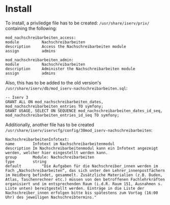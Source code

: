 # Install
To install, a priviledge file has to be created: `/usr/share/iserv/priv/` containing the following:
```
mod_nachschreibarbeiten_access:
module          Nachschreibarbeiten
description     Access the Nachschreibarbeiten module
assign          admins

mod_nachschreibarbeiten_admin:
module          Nachschreibarbeiten
description     Administer the Nachschreibarbeiten module
assign          admins
```

Also, this has to be added to the old version's `/usr/share/iserv/db/mod_iserv-nachschreibarbeiten.sql`:
```
-- Iserv 3
GRANT ALL ON mod_nachschreibarbeiten_dates, mod_nachschreibarbeiten_entries TO symfony;
GRANT USAGE, SELECT ON SEQUENCE mod_nachschreibarbeiten_dates_id_seq, mod_nachschreibarbeiten_entries_id_seq TO symfony;
```

Additionally, another file has to be created `/usr/share/iserv/iservcfg/config/30mod_iserv-nachschreibarbeiten`:
```
NachschreibarbeitenInfotext:
name        Infotext im Nachschreibarbeitenmodul
description Im Nachschreibarbeitenmodul kann ein Infotext angezeigt werden, welcher hier eingestellt werden kann.
group       Module: Nachschreibarbeiten
type        string
default         "Die Aufgaben für die Nachschreiber_innen werden im Fach „Nachschreibarbeiten“, das sich unter den Lehrer_innenpostfächern im Heidberg befindet, gesammelt. Zusätzliche Materialien (z.B. Duden, Atlas, Taschenrechner etc.) müssen von den betroffenen Fachlehrkräften organisiert und im entsprechenden Raum (i.d.R. Raum 151, Ausnahmen s. Liste unten) bereitgestellt werden. Einträge in die Liste der Nachschreiber_innen erfolgen bitte bis spätestens zum Vortag (16:00 Uhr) des jeweiligen Nachschreibtermins."
```
